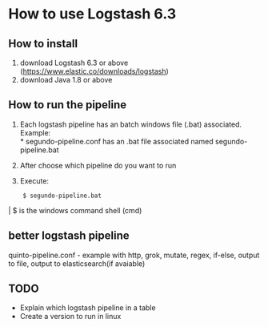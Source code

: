 # How to use Logstash 6.3

## How to install

01) download Logstash 6.3 or above (https://www.elastic.co/downloads/logstash)   
02) download Java 1.8 or above   


## How to run the pipeline

01) Each logstash pipeline has an batch windows file (.bat) associated.   
    Example:   
              * segundo-pipeline.conf has an .bat file associated named segundo-pipeline.bat  

02) After choose which pipeline do you want to run  

03) Execute:  
```
	$ segundo-pipeline.bat
```

| $ is the windows command shell (cmd)  


## better logstash pipeline  

quinto-pipeline.conf - example with http, grok, mutate, regex, if-else, output to file, output to elasticsearch(if avaiable)  

## TODO

- Explain which logstash pipeline in a table  
- Create a version to run in linux  

